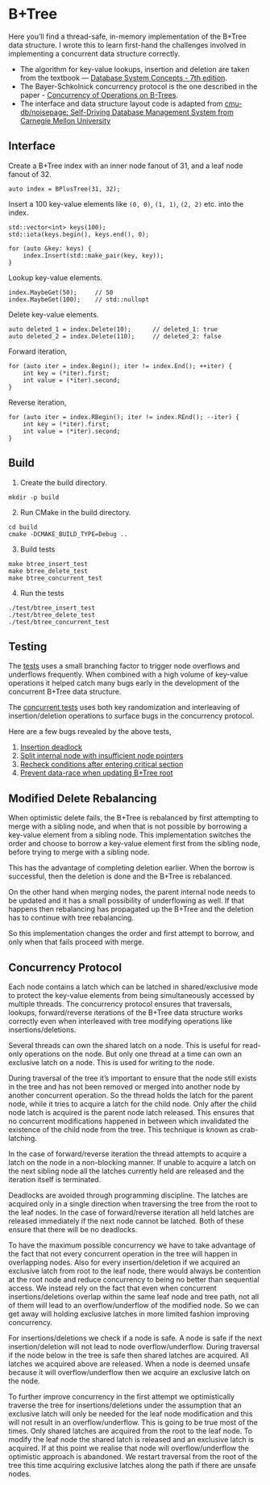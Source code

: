# B+Tree

Here you’ll find a thread-safe, in-memory implementation of the B+Tree
data structure. I wrote this to learn first-hand the challenges involved
in implementing a concurrent data structure correctly.

- The algorithm for key-value lookups, insertion and deletion are taken
from the
textbook — [Database System Concepts - 7th edition](https://db-book.com/).
- The Bayer-Schkolnick concurrency protocol is the one described in the
paper - [Concurrency of Operations on B-Trees](https://pages.cs.wisc.edu/~david/courses/cs758/Fall2007/papers/Concurrency%20of%20Operations.pdf).
- The interface and data structure layout code is adapted from
[cmu-db/noisepage: Self-Driving Database Management System from Carnegie Mellon University](https://github.com/cmu-db/noisepage)

## Interface
Create a B+Tree index with an inner node fanout of 31, and a leaf node
fanout of 32.

```
auto index = BPlusTree(31, 32);
```

Insert a 100 key-value elements like `(0, 0)`, `(1, 1)`, `(2, 2)` etc.
into the index.

```
std::vector<int> keys(100);
std::iota(keys.begin(), keys.end(), 0);

for (auto &key: keys) {
	index.Insert(std::make_pair(key, key));
} 
```

Lookup key-value elements.

```
index.MaybeGet(50); 	// 50
index.MaybeGet(100); 	// std::nullopt
```

Delete key-value elements.

```
auto deleted_1 = index.Delete(10); 		// deleted_1: true
auto deleted_2 = index.Delete(110); 	// deleted_2: false
```

Forward iteration,

```
for (auto iter = index.Begin(); iter != index.End(); ++iter) {
	int key = (*iter).first;
	int value = (*iter).second;
}
```

Reverse iteration,

```
for (auto iter = index.RBegin(); iter != index.REnd(); --iter) {
	int key = (*iter).first;
	int value = (*iter).second;
}
```

## Build

1. Create the build directory.

```
mkdir -p build
```

2. Run CMake in the build directory.

```
cd build
cmake -DCMAKE_BUILD_TYPE=Debug ..
```

3. Build tests

```
make btree_insert_test
make btree_delete_test
make btree_concurrent_test
```

4. Run the tests

```
./test/btree_insert_test
./test/btree_delete_test
./test/btree_concurrent_test
```

## Testing
The [tests](https://github.com/jcsherin/btree/tree/main/test) uses a
small branching factor to trigger node overflows and underflows
frequently. When combined with a high volume of key-value operations it
helped catch many bugs early in the development of the concurrent B+Tree
data structure.

The [concurrent tests](https://github.com/jcsherin/btree/blob/main/test/btree_concurrent_test.cpp)
uses both key randomization and interleaving of insertion/deletion
operations to surface bugs in the concurrency protocol.

Here are a few bugs revealed by the above tests,

1. [Insertion deadlock](https://github.com/jcsherin/btree/blob/main/src/bplustree.h#L993-L1006)
2. [Split internal node with insufficient node pointers](https://github.com/jcsherin/btree/blob/aa2c6c22f1cc47cd4ea1aa3f98443e5140f6cc05/src/bplustree.h#L1023-L1048)
3. [Recheck conditions after entering critical section](https://github.com/jcsherin/btree/blame/aa2c6c22f1cc47cd4ea1aa3f98443e5140f6cc05/src/bplustree.h#L1191-L1203)
4. [Prevent data-race when updating B+Tree root](https://github.com/jcsherin/btree/blame/aa2c6c22f1cc47cd4ea1aa3f98443e5140f6cc05/src/bplustree.h#L1501-L1517)

## Modified Delete Rebalancing
When optimistic delete fails, the B+Tree is rebalanced by first
attempting to merge with a sibling node, and when that is not possible
by borrowing a key-value element from a sibling node. This
implementation switches the order and choose to borrow a key-value
element first from the sibling node, before trying to merge with a
sibling node.

This has the advantage of completing deletion earlier. When the borrow
is successful, then the deletion is done and the B+Tree is rebalanced.

On the other hand when merging nodes, the parent internal node needs to
be updated and it has a small possibility of underflowing as well. If
that happens then rebalancing has propagated up the B+Tree and the
deletion has to continue with tree rebalancing.

So this implementation changes the order and first attempt to borrow,
and only when that fails proceed with merge.
## Concurrency Protocol
Each node contains a latch which can be latched in shared/exclusive mode
to protect the key-value elements from being simultaneously accessed by
multiple threads. The concurrency protocol ensures that traversals,
lookups, forward/reverse iterations of the B+Tree data structure works
correctly even when interleaved with tree modifying operations like
insertions/deletions.

Several threads can own the shared latch on a node. This is useful for
read-only operations on the node. But only one thread at a time can own
an exclusive latch on a node. This is used for writing to the node.

During traversal of the tree it’s important to ensure that the node
still exists in the tree and has not been removed or merged into another
node by another concurrent operation. So the thread holds the latch for
the parent node, while it tries to acquire a latch for the child node.
Only after the child node latch is acquired is the parent node latch
released. This ensures that no concurrent modifications happened in
between which invalidated the existence of the child node from the tree.
This technique is known as crab-latching.

In the case of forward/reverse iteration the thread attempts to acquire
a latch on the node in a non-blocking manner. If unable to acquire a
latch on the next sibling node all the latches currently held are
released and the iteration itself is terminated.

Deadlocks are avoided through programming discipline. The latches are
acquired only in a single direction when traversing the tree from the
root to the leaf nodes. In the case of forward/reverse iteration all
held latches are released immediately if the next node cannot be
latched. Both of these ensure that there will be no deadlocks.

To have the maximum possible concurrency we have to take advantage of
the fact that not every concurrent operation in the tree will happen in
overlapping nodes. Also for every insertion/deletion if we acquired an
exclusive latch from root to the leaf node, there would always be
contention at the root node and reduce concurrency to being no better
than sequential access. We instead rely on the fact that even when
concurrent insertions/deletions overlap within the same leaf node and
tree path, not all of them will lead to an overflow/underflow of the
modified node. So we can get away will holding exclusive latches in more
limited fashion improving concurrency.

For insertions/deletions we check if a node is safe. A node is safe if
the next insertion/deletion will not lead to node overflow/underflow.
During traversal if the node below in the tree is safe then shared
latches are acquired. All latches we acquired above are released. When a
node is deemed unsafe because it will overflow/underflow then we acquire
an exclusive latch on the node.

To further improve concurrency in the first attempt we optimistically
traverse the tree for insertions/deletions under the assumption that an
exclusive latch will only be needed for the leaf node modification and
this will not result in an overflow/underflow. This is going to be true
most of the times. Only shared latches are acquired from the root to the
leaf node. To modify the leaf node the shared latch is released and an
exclusive latch is acquired. If at this point we realise that node will
overflow/underflow the optimistic approach is abandoned. We restart
traversal from the root of the tree this time acquiring exclusive
latches along the path if there are unsafe nodes.
